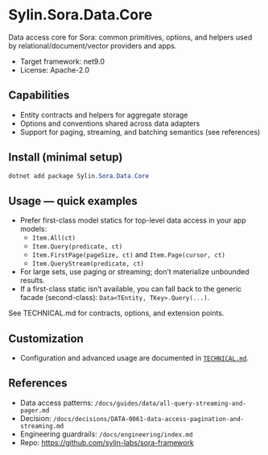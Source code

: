 # Sylin.Sora.Data.Core

Data access core for Sora: common primitives, options, and helpers used by relational/document/vector providers and apps.

- Target framework: net9.0
- License: Apache-2.0

## Capabilities
- Entity contracts and helpers for aggregate storage
- Options and conventions shared across data adapters
- Support for paging, streaming, and batching semantics (see references)

## Install (minimal setup)

```powershell
dotnet add package Sylin.Sora.Data.Core
```

## Usage — quick examples

- Prefer first-class model statics for top-level data access in your app models:
	- `Item.All(ct)`
	- `Item.Query(predicate, ct)`
	- `Item.FirstPage(pageSize, ct)` and `Item.Page(cursor, ct)`
	- `Item.QueryStream(predicate, ct)`
- For large sets, use paging or streaming; don’t materialize unbounded results.
- If a first-class static isn’t available, you can fall back to the generic facade (second-class): `Data<TEntity, TKey>.Query(...)`.

See TECHNICAL.md for contracts, options, and extension points.

## Customization
- Configuration and advanced usage are documented in [`TECHNICAL.md`](./TECHNICAL.md).

## References
- Data access patterns: `/docs/guides/data/all-query-streaming-and-pager.md`
- Decision: `/docs/decisions/DATA-0061-data-access-pagination-and-streaming.md`
- Engineering guardrails: `/docs/engineering/index.md`
- Repo: https://github.com/sylin-labs/sora-framework
